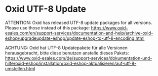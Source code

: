Oxid UTF-8 Update
=================

ATTENTION: Oxid has released UTF-8 update packages for all versions. Please use those instead of this package:
https://www.oxid-esales.com/en/support-services/documentation-and-help/archive-oxid-eshop/upgradeupdate-eshop/update-eshop-to-utf-8-encoding.html

ACHTUNG: Oxid hat UTF-8 Updatepakete für alle Versionen herausgebracht, bitte diese benutzen anstelle dieses Pakets:
https://www.oxid-esales.com/de/support-services/dokumentation-und-hilfe/oxid-eshop/installation/oxid-eshop-aktualisieren/auf-utf-8-umstellen.html
